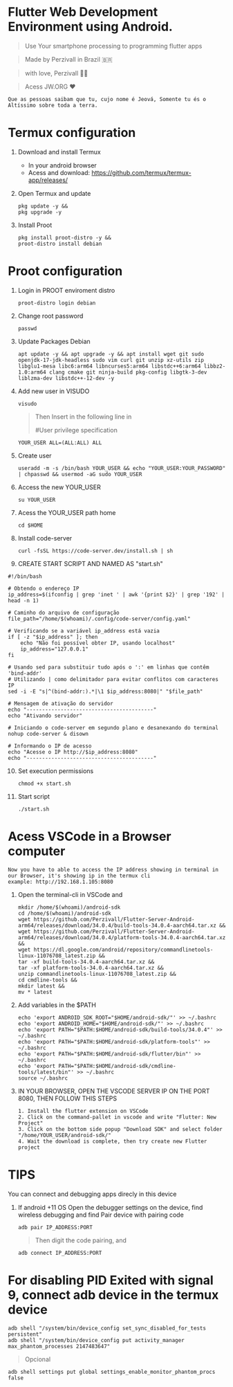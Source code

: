 # Flutter Web Development Environment using Android. 

> Use Your smartphone processing to programming flutter apps

> Made by Perzivall in Brazil 🇧🇷

> with love, Perzivall 👨‍💻

> Acess JW.ORG ❤️
```
Que as pessoas saibam que tu, cujo nome é Jeová, Somente tu és o Altíssimo sobre toda a terra.
```

# Termux configuration

1. Download and install Termux
    - In your android browser
    - Acess and download: https://github.com/termux/termux-app/releases/

2. Open Termux and update
    ```
    pkg update -y &&
    pkg upgrade -y
    ```

3. Install Proot
    ```
    pkg install proot-distro -y &&
    proot-distro install debian
    ```

# Proot configuration

1. Login in PROOT enviroment distro
    ```
    proot-distro login debian
    ```

2. Change root password
    ```
    passwd
    ```

3. Update Packages Debian
    ```
    apt update -y && apt upgrade -y && apt install wget git sudo openjdk-17-jdk-headless sudo vim curl git unzip xz-utils zip libglu1-mesa libc6:arm64 libncurses5:arm64 libstdc++6:arm64 libbz2-1.0:arm64 clang cmake git ninja-build pkg-config libgtk-3-dev liblzma-dev libstdc++-12-dev -y
    ```

4. Add new user in VISUDO
    ```
    visudo
    ```
   > Then Insert in the following line in
    >
   >  #User privilege specification

    ```
    YOUR_USER ALL=(ALL:ALL) ALL
    ```

5. Create user
    ```
    useradd -m -s /bin/bash YOUR_USER && echo "YOUR_USER:YOUR_PASSWORD" | chpasswd && usermod -aG sudo YOUR_USER

    ```

6. Access the new YOUR_USER
    ```
    su YOUR_USER
    ```

7. Acess the YOUR_USER path home
    ```
    cd $HOME
    ```

8. Install code-server
    ```
    curl -fsSL https://code-server.dev/install.sh | sh
    ```

9. CREATE START SCRIPT AND NAMED AS "start.sh"
    
```
#!/bin/bash

# Obtendo o endereço IP
ip_address=$(ifconfig | grep 'inet ' | awk '{print $2}' | grep '192' | head -n 1)

# Caminho do arquivo de configuração
file_path="/home/$(whoami)/.config/code-server/config.yaml"

# Verificando se a variável ip_address está vazia
if [ -z "$ip_address" ]; then
    echo "Não foi possível obter IP, usando localhost"
    ip_address="127.0.0.1"
fi

# Usando sed para substituir tudo após o ':' em linhas que contêm 'bind-addr'
# Utilizando | como delimitador para evitar conflitos com caracteres IP
sed -i -E "s|^(bind-addr:).*|\1 $ip_address:8080|" "$file_path"

# Mensagem de ativação do servidor
echo "-----------------------------------------"
echo "Ativando servidor"

# Iniciando o code-server em segundo plano e desanexando do terminal
nohup code-server & disown
                  
# Informando o IP de acesso
echo "Acesse o IP http://$ip_address:8080"
echo "-----------------------------------------"
```

10. Set execution permissions
    ```
    chmod +x start.sh
    ```

11. Start script 
    ```
    ./start.sh
    ```

# Acess VSCode in a Browser computer

    Now you have to able to access the IP address showing in terminal in our Browser, it's showing ip in the termux cli
    example: http://192.168.1.105:8080

1. Open the terminal-cli in VSCode and
    ```
    mkdir /home/$(whoami)/android-sdk
    cd /home/$(whoami)/android-sdk
    wget https://github.com/Perzivall/Flutter-Server-Android-arm64/releases/download/34.0.4/build-tools-34.0.4-aarch64.tar.xz &&
    wget https://github.com/Perzivall/Flutter-Server-Android-arm64/releases/download/34.0.4/platform-tools-34.0.4-aarch64.tar.xz &&
    wget https://dl.google.com/android/repository/commandlinetools-linux-11076708_latest.zip &&
    tar -xf build-tools-34.0.4-aarch64.tar.xz &&
    tar -xf platform-tools-34.0.4-aarch64.tar.xz &&
    unzip commandlinetools-linux-11076708_latest.zip &&
    cd cmdline-tools &&
    mkdir latest &&
    mv * latest
    ```

2. Add variables in the $PATH 
    ```
    echo 'export ANDROID_SDK_ROOT="$HOME/android-sdk/"' >> ~/.bashrc
    echo 'export ANDROID_HOME="$HOME/android-sdk/"' >> ~/.bashrc
    echo 'export PATH="$PATH:$HOME/android-sdk/build-tools/34.0.4"' >> ~/.bashrc
    echo 'export PATH="$PATH:$HOME/android-sdk/platform-tools"' >> ~/.bashrc
    echo 'export PATH="$PATH:$HOME/android-sdk/flutter/bin"' >> ~/.bashrc
    echo 'export PATH="$PATH:$HOME/android-sdk/cmdline-tools/latest/bin"' >> ~/.bashrc
    source ~/.bashrc
    ```

3. IN YOUR BROWSER, OPEN THE VSCODE SERVER IP ON THE PORT 8080, THEN FOLLOW THIS STEPS

    ```
    1. Install the flutter extension on VSCode
    2. Click on the command-pallet in vscode and write "Flutter: New Project"
    3. Click on the bottom side popup "Download SDK" and select folder "/home/YOUR_USER/android-sdk/"
    4. Wait the download is complete, then try create new Flutter project
    ```

# TIPS
You can connect and debugging apps direcly in this device

1. If android +11 OS
    Open the debugger settings on the device, find wireless debugging and find Pair device with pairing code
   ```    
   adb pair IP_ADDRESS:PORT
   ```
   > Then digit the code pairing, and
   ```
   adb connect IP_ADDRESS:PORT
   ```

# For disabling PID Exited with signal 9, connect adb device in the termux device
```
adb shell "/system/bin/device_config set_sync_disabled_for_tests persistent"
adb shell "/system/bin/device_config put activity_manager max_phantom_processes 2147483647"
```
> Opcional
```
adb shell settings put global settings_enable_monitor_phantom_procs false
```


